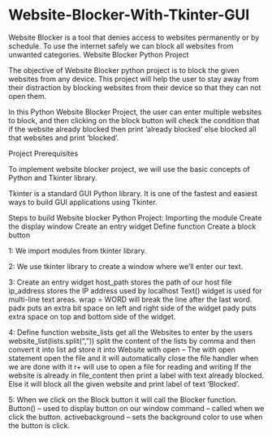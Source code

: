 # Website-Blocker-With-Tkinter-GUI
Website Blocker is a tool that denies access to websites permanently or by schedule. To use the internet safely we can block all websites from unwanted categories.
Website Blocker Python Project

The objective of Website Blocker python project is to block the given websites from any device. This project will help the user to stay away from their distraction by blocking websites from their device so that they can not open them.

In this Python Website Blocker Project, the user can enter multiple websites to block, and then clicking on the block button will check the condition that if the website already blocked then print ‘already blocked’ else blocked all that websites and print ‘blocked’.

Project Prerequisites

To implement website blocker project, we will use the basic concepts of Python and Tkinter library.

Tkinter is a standard GUI Python library. It is one of the fastest and easiest ways to build GUI applications using Tkinter.

Steps to build Website blocker Python Project:
Importing the module
Create the display window
Create an entry widget
Define function
Create a block button

1:
We import modules from tkinter library.

2:
We use tkinter library to create a window where we’ll enter our text.

3:
Create an entry widget
host_path stores the path of our host file
ip_address stores the IP address used by localhost
Text() widget is used for multi-line text areas.
wrap = WORD will break the line after the last word.
padx puts an extra bit space on left and right side of the widget
pady puts extra space on top and bottom side of the widget.

4:
Define function
website_lists get all the Websites to enter by the users
website_list(lists.split(“,”)) split the content of the lists by comma and then convert it into list ad store it into Website
with open – The with open statement open the file and it will automatically close the file handler when we are done with it
r+ will use to open a file for reading and writing
If the website is already in file_content then print a label with text already blocked.
Else it will block all the given website and print label of text ‘Blocked’.

5:
When we click on the Block button it will call the Blocker function.
Button() – used to display button on our window
command – called when we click the button.
activebackground – sets the background color to use when the button is click.
